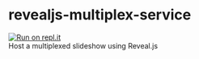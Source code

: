 # revealjs-multiplex-service
[![Run on repl.it](https://repl.it/badge/github/ceilingrat/revealjs-multiplex-service)](https://repl.it/github/ceilingrat/revealjs-multiplex-service}&ref=button)  
Host a multiplexed slideshow using Reveal.js
